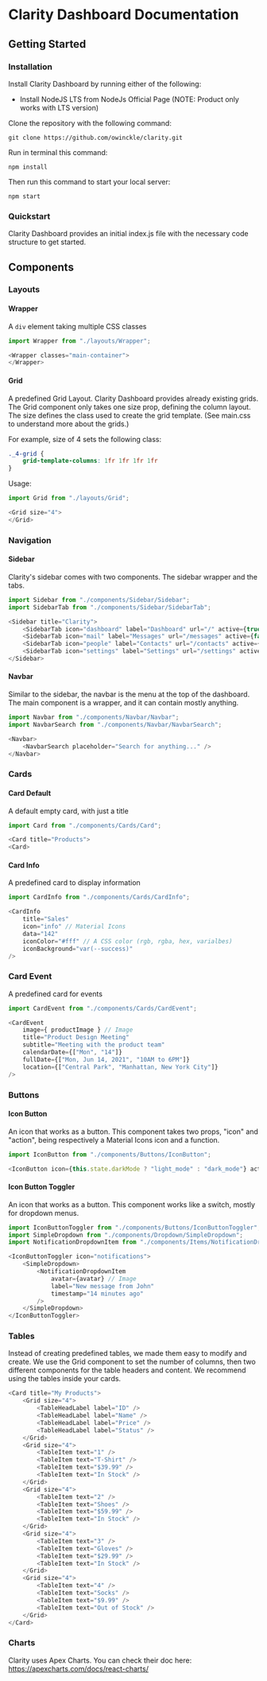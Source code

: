 # Clarity Dashboard Documentation

## Getting Started

### Installation
Install Clarity Dashboard by running either of the following:

- Install NodeJS LTS from NodeJs Official Page (NOTE: Product only works with LTS version)

Clone the repository with the following command:

``git clone https://github.com/owinckle/clarity.git``

Run in terminal this command:

``npm install``

Then run this command to start your local server:

``npm start``

### Quickstart

Clarity Dashboard provides an initial index.js file with the necessary code structure to get started.

## Components
### Layouts
#### Wrapper
A ``div`` element taking multiple CSS classes
```js
import Wrapper from "./layouts/Wrapper";

<Wrapper classes="main-container">
</Wrapper>
```

#### Grid
A predefined Grid Layout. Clarity Dashboard provides already existing grids. The Grid component only takes one size prop, defining the column layout. The size defines the class used to create the grid template. (See main.css to understand more about the grids.)

For example, size of 4 sets the following class:
```css
._4-grid {
    grid-template-columns: 1fr 1fr 1fr 1fr
}
``` 
Usage:
```js
import Grid from "./layouts/Grid";

<Grid size="4">
</Grid>
```

### Navigation
#### Sidebar
Clarity's sidebar comes with two components. The sidebar wrapper and the tabs.

```js
import Sidebar from "./components/Sidebar/Sidebar";
import SidebarTab from "./components/Sidebar/SidebarTab";

<Sidebar title="Clarity">
    <SidebarTab icon="dashboard" label="Dashboard" url="/" active={true} />
    <SidebarTab icon="mail" label="Messages" url="/messages" active={false} />
    <SidebarTab icon="people" label="Contacts" url="/contacts" active={false} />
    <SidebarTab icon="settings" label="Settings" url="/settings" active={false} />
</Sidebar>
```

#### Navbar
Similar to the sidebar, the navbar is the menu at the top of the dashboard. The main component is a wrapper, and it can contain mostly anything.
```js
import Navbar from "./components/Navbar/Navbar";
import NavbarSearch from "./components/Navbar/NavbarSearch";

<Navbar>
    <NavbarSearch placeholder="Search for anything..." />
</Navbar>
```

### Cards
#### Card Default
A default empty card, with just a title
```js
import Card from "./components/Cards/Card";

<Card title="Products">
<Card>
```

#### Card Info
A predefined card to display information
```js
import CardInfo from "./components/Cards/CardInfo";

<CardInfo
    title="Sales"
    icon="info" // Material Icons
    data="142"
    iconColor="#fff" // A CSS color (rgb, rgba, hex, varialbes)
    iconBackground="var(--success)"
/>
```

### Card Event
A predefined card for events
```js
import CardEvent from "./components/Cards/CardEvent";

<CardEvent
    image={ productImage } // Image
    title="Product Design Meeting"
    subtitle="Meeting with the product team"
    calendarDate={["Mon", "14"]}
    fullDate={["Mon, Jun 14, 2021", "10AM to 6PM"]}
    location={["Central Park", "Manhattan, New York City"]}
/>
```

### Buttons
#### Icon Button
An icon that works as a button. This component takes two props, "icon" and "action", being respectively a Material Icons icon and a function.
```js
import IconButton from "./components/Buttons/IconButton";

<IconButton icon={this.state.darkMode ? "light_mode" : "dark_mode"} action={this.lightSwitch} />
```

#### Icon Button Toggler
An icon that works as a button. This component works like a switch, mostly for dropdown menus.
```js
import IconButtonToggler from "./components/Buttons/IconButtonToggler";
import SimpleDropdown from "./components/Dropdown/SimpleDropdown";
import NotificationDropdownItem from "./components/Items/NotificationDropdownItem";

<IconButtonToggler icon="notifications">
    <SimpleDropdown>
        <NotificationDropdownItem
            avatar={avatar} // Image
            label="New message from John"
            timestamp="14 minutes ago"
        />
    </SimpleDropdown>
</IconButtonToggler>
```

### Tables
Instead of creating predefined tables, we made them easy to modify and create. We use the Grid component to set the number of columns, then two different components for the table headers and content. We recommend using the tables inside your cards.
```js
<Card title="My Products">
    <Grid size="4">
        <TableHeadLabel label="ID" />
        <TableHeadLabel label="Name" />
        <TableHeadLabel label="Price" />
        <TableHeadLabel label="Status" />
    </Grid>
    <Grid size="4">
        <TableItem text="1" />
        <TableItem text="T-Shirt" />
        <TableItem text="$39.99" />
        <TableItem text="In Stock" />
    </Grid>
    <Grid size="4">
        <TableItem text="2" />
        <TableItem text="Shoes" />
        <TableItem text="$59.99" />
        <TableItem text="In Stock" />
    </Grid>
    <Grid size="4">
        <TableItem text="3" />
        <TableItem text="Gloves" />
        <TableItem text="$29.99" />
        <TableItem text="In Stock" />
    </Grid>
    <Grid size="4">
        <TableItem text="4" />
        <TableItem text="Socks" />
        <TableItem text="$9.99" />
        <TableItem text="Out of Stock" />
    </Grid>
</Card>
```

### Charts
Clarity uses Apex Charts. You can check their doc here: https://apexcharts.com/docs/react-charts/
